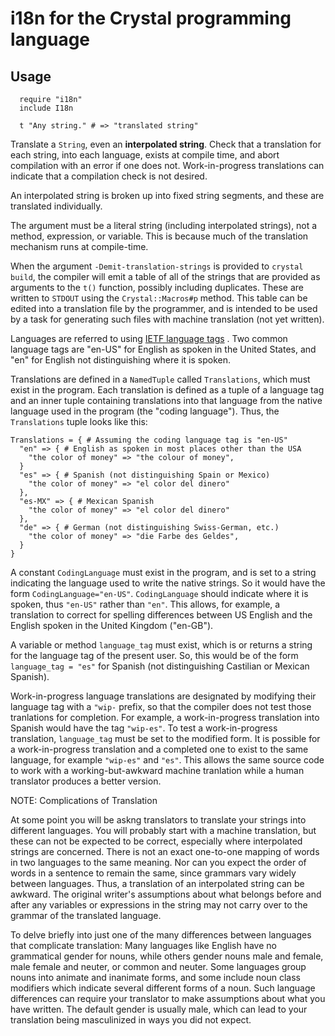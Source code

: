 # i18n for the Crystal programming language

Usage
-----

```
  require "i18n"
  include I18n

  t "Any string." # => "translated string"
```

Translate a `String`, even an **interpolated string**. Check that a
translation for each string, into each language, exists at compile time,
and abort compilation with an error if one does not. Work-in-progress
translations can indicate that a compilation check is not desired.

An interpolated string is broken up into fixed string segments, and these
are translated individually.

The argument must be a literal string (including interpolated strings),
not a method, expression, or variable. This is because much of the
translation mechanism runs at compile-time.

When the argument `-Demit-translation-strings` is provided to
`crystal build`,
the compiler will emit a table of all of the strings that are provided
as arguments to the `t()` function, possibly including duplicates.
These are written to `STDOUT` using the `Crystal::Macros#p` method.
This table can be edited into a translation file by the
programmer, and is intended to be used by a task for generating such
files with machine translation (not yet written).

Languages are referred to using
[IETF language tags](https://en.wikipedia.org/wiki/IETF_language_tag) .
Two common
language tags are "en-US" for English as spoken in the United States, and
"en" for English not distinguishing where it is spoken.

Translations are defined in a `NamedTuple` called `Translations`, which
must exist in the program. Each
translation is defined as a tuple of a language tag and an inner tuple
containing translations into that language from the native language
used in the program (the "coding language"). Thus, the `Translations`
tuple looks like this:

```
Translations = { # Assuming the coding language tag is "en-US"
  "en" => { # English as spoken in most places other than the USA
    "the color of money" => "the colour of money",
  }
  "es" => { # Spanish (not distinguishing Spain or Mexico)
    "the color of money" => "el color del dinero"
  },
  "es-MX" => { # Mexican Spanish
    "the color of money" => "el color del dinero"
  },
  "de" => { # German (not distinguishing Swiss-German, etc.)
    "the color of money" => "die Farbe des Geldes",
  }
}
```

A constant `CodingLanguage` must exist in the program, and is set to a
string indicating the language used to write the native strings. So it
would have the form `CodingLanguage="en-US"`. `CodingLanguage` should
indicate where it is spoken, thus `"en-US"` rather than `"en"`.
This allows, for example, a translation to correct for
spelling differences between US English and the English spoken in the
United Kingdom ("en-GB").

A variable or method `language_tag` must exist, which is or returns a
string for the language tag of the present user. So, this would be of
the form `language_tag = "es"` for Spanish (not distinguishing Castilian
or Mexican Spanish).

Work-in-progress language translations are designated by modifying their
language tag with a `"wip-` prefix, so that the compiler does not test those
tranlations for completion. For example, a work-in-progress
translation into Spanish would have the tag `"wip-es"`. To test a
work-in-progress translation, `language_tag` must be set to the modified
form. It is possible for a work-in-progress translation and a completed
one to exist to the same language, for example `"wip-es"` and `"es"`. This
allows the same source code to work with a working-but-awkward machine
tranlation while a human translator produces a better version. 

NOTE: Complications of Translation

At some point you will be askng translators to translate your strings
into different languages. You will probably start with a machine
translation, but these can not be expected to be correct, especially
where interpolated strings are concerned.
There is not an exact one-to-one mapping of words in two languages to the
same meaning. Nor can you expect the order of words in a sentence to remain
the same, since grammars vary widely between languages.
Thus, a translation of an interpolated string can be awkward. The original
writer's assumptions about what belongs before and after any variables or
expressions in the string may not carry over to the grammar of the
translated language.

To delve briefly into just one of the many differences between languages
that complicate translation:
Many languages like English have no grammatical gender for nouns, while
others gender nouns male and female, male female and neuter, or common
and neuter. Some languages group nouns into animate and inanimate forms,
and some include noun class modifiers which indicate several different
forms of a noun. Such language differences can
require your translator to make assumptions about what you have
written. The default gender is usually male, which can lead to your
translation being masculinized in ways you did not expect.
